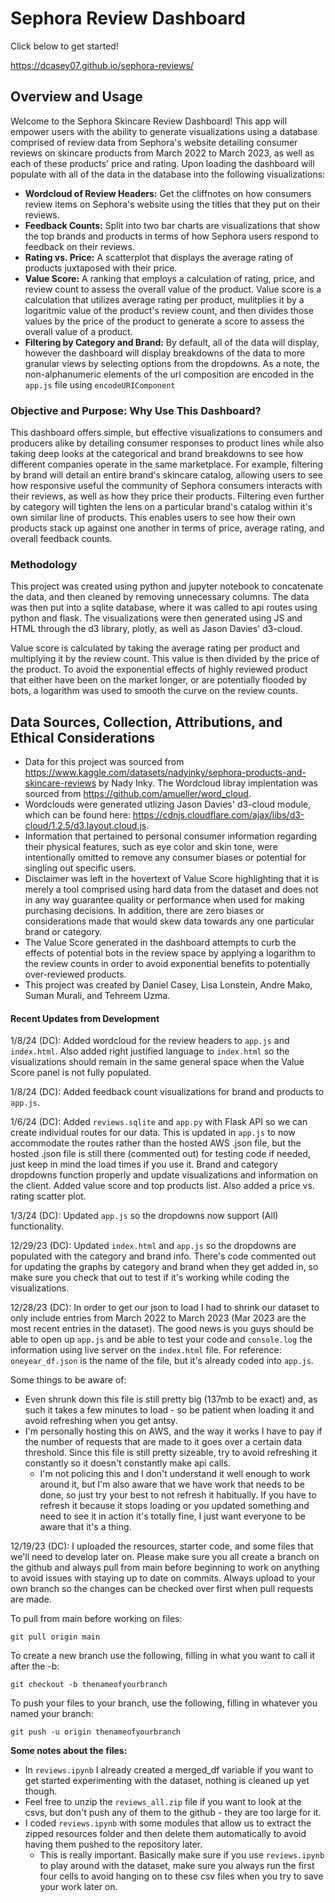 # Sephora Review Dashboard

Click below to get started!

https://dcasey07.github.io/sephora-reviews/

## Overview and Usage

Welcome to the Sephora Skincare Review Dashboard! This app will empower users with the ability to generate visualizations using a database comprised of review data from Sephora's website detailing consumer reviews on skincare products from March 2022 to March 2023, as well as each of these products' price and rating. Upon loading the dashboard will populate with all of the data in the database into the following visualizations:
- **Wordcloud of Review Headers:** Get the cliffnotes on how consumers review items on Sephora's website using the titles that they put on their reviews.
- **Feedback Counts:** Split into two bar charts are visualizations that show the top brands and products in terms of how Sephora users respond to feedback on their reviews.
- **Rating vs. Price:** A scatterplot that displays the average rating of products juxtaposed with their price.
- **Value Score:** A ranking that employs a calculation of rating, price, and review count to assess the overall value of the product. Value score is a calculation that utilizes average rating per product, mulitplies it by a logaritmic value of the product's review count, and then divides those values by the price of the product to generate a score to assess the overall value of a product.
- **Filtering by Category and Brand:** By default, all of the data will display, however the dashboard will display breakdowns of the data to more granular views by selecting options from the dropdowns. As a note, the non-alphanumeric elements of the url composition are encoded in the `app.js` file using `encodeURIComponent`

### Objective and Purpose: Why Use This Dashboard?
This dashboard offers simple, but effective visualizations to consumers and producers alike by detailing consumer responses to product lines while also taking deep looks at the categorical and brand breakdowns to see how different companies operate in the same marketplace. For example, filtering by brand will detail an entire brand's skincare catalog, allowing users to see how responsive useful the community of Sephora consumers interacts with their reviews, as well as how they price their products. Filtering even further by category will tighten the lens on a particular brand's catalog within it's own similar line of products. This enables users to see how their own products stack up against one another in terms of price, average rating, and overall feedback counts.

### Methodology
This project was created using python and jupyter notebook to concatenate the data, and then cleaned by removing unnecessary columns. The data was then put into a sqlite database, where it was called to api routes using python and flask. The visualizations were then generated using JS and HTML through the d3 library, plotly, as well as Jason Davies' d3-cloud.

Value score is calculated by taking the average rating per product and multiplying it by the review count. This value is then divided by the price of the product. To avoid the exponential effects of highly reviewed product that either have been on the market longer, or are potentially flooded by bots, a logarithm was used to smooth the curve on the review counts.

## Data Sources, Collection, Attributions, and Ethical Considerations
- Data for this project was sourced from https://www.kaggle.com/datasets/nadyinky/sephora-products-and-skincare-reviews by Nady Inky. The Wordcloud libray implentation was sourced from https://github.com/amueller/word_cloud.
- Wordclouds were generated utlizing Jason Davies' d3-cloud module, which can be found here: https://cdnjs.cloudflare.com/ajax/libs/d3-cloud/1.2.5/d3.layout.cloud.js.
- Information that pertained to personal consumer information regarding their physical features, such as eye color and skin tone, were intentionally omitted to remove any consumer biases or potential for singling out specific users.
- Disclaimer was left in the hovertext of Value Score highlighting that it is merely a tool comprised using hard data from the dataset and does not in any way guarantee quality or performance when used for making purchasing decisions. In addition, there are zero biases or considerations made that would skew data towards any one particular brand or category.
- The Value Score generated in the dashboard attempts to curb the effects of potential bots in the review space by applying a logarithm to the review counts in order to avoid exponential benefits to potentially over-reviewed products.
- This project was created by Daniel Casey, Lisa Lonstein, Andre Mako, Suman Murali, and Tehreem Uzma.

#### Recent Updates from Development
1/8/24 (DC): Added wordcloud for the review headers to `app.js` and `index.html`. Also added right justified language to `index.html` so the visualizations should remain in the same general space when the Value Score panel is not fully populated.

1/8/24 (DC): Added feedback count visualizations for brand and products to `app.js`.

1/6/24 (DC): Added `reviews.sqlite` and `app.py` with Flask API so we can create individual routes for our data. This is updated in `app.js` to now accommodate the routes rather than the hosted AWS .json file, but the hosted .json file is still there (commented out) for testing code if needed, just keep in mind the load times if you use it. Brand and category dropdowns function properly and update visualizations and information on the client. Added value score and top products list. Also added a price vs. rating scatter plot.

1/3/24 (DC): Updated `app.js` so the dropdowns now support (All) functionality.

12/29/23 (DC): Updated `index.html` and `app.js` so the dropdowns are populated with the category and brand info. There's code commented out for updating the graphs by category and brand when they get added in, so make sure you check that out to test if it's working while coding the visualizations.

12/28/23 (DC): In order to get our json to load I had to shrink our dataset to only include entries from March 2022 to March 2023 (Mar 2023 are the most recent entries in the dataset). The good news is you guys should be able to open up `app.js` and be able to test your code and `console.log` the information using live server on the `index.html` file. For reference: `oneyear_df.json` is the name of the file, but it's already coded into `app.js`.

Some things to be aware of:
- Even shrunk down this file is still pretty big (137mb to be exact) and, as such it takes a few minutes to load - so be patient when loading it and avoid refreshing when you get antsy.
- I'm personally hosting this on AWS, and the way it works I have to pay if the number of requests that are made to it goes over a certain data threshold. Since this file is still pretty sizeable, try to avoid refreshing it constantly so it doesn't constantly make api calls.
  - I'm not policing this and I don't understand it well enough to work around it, but I'm also aware that we have work that needs to be done, so just try your best to not refresh it habitually. If you have to refresh it because it stops loading or you updated something and need to see it in action it's totally fine, I just want everyone to be aware that it's a thing.

12/19/23 (DC): I uploaded the resources, starter code, and some files that we'll need to develop later on. Please make sure you all create a branch on the github and always pull from main before beginning to work on anything to avoid issues with staying up to date on commits. Always upload to your own branch so the changes can be checked over first when pull requests are made.

To pull from main before working on files:

`git pull origin main`


To create a new branch use the following, filling in what you want to call it after the -b:

`git checkout -b thenameofyourbranch`

To push your files to your branch, use the following, filling in whatever you named your branch:

`git push -u origin thenameofyourbranch`

**Some notes about the files:**
- In `reviews.ipynb` I already created a merged_df variable if you want to get started experimenting with the dataset, nothing is cleaned up yet though.
- Feel free to unzip the `reviews_all.zip` file if you want to look at the csvs, but don't push any of them to the github - they are too large for it.
- I coded `reviews.ipynb` with some modules that allow us to extract the zipped resources folder and then delete them automatically to avoid having them pushed to the repository later.
  - This is really important. Basically make sure if you use `reviews.ipynb` to play around with the dataset, make sure you always run the first four cells to avoid hanging on to these csv files when you try to save your work later on.
